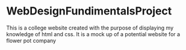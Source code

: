 # WebDesignFundimentalsProject
This is a college website created with the purpose of displaying my knowledge of html and css. It is a mock up of a potential website for a flower pot company
